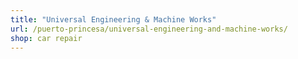 ```yaml
---
title: "Universal Engineering & Machine Works"
url: /puerto-princesa/universal-engineering-and-machine-works/
shop: car repair
---
```

